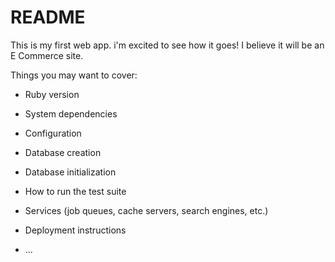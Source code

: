 # README

This is my first web app. i'm excited to see how it goes!
I believe it will be an E Commerce site. 

Things you may want to cover:

* Ruby version

* System dependencies

* Configuration

* Database creation

* Database initialization

* How to run the test suite

* Services (job queues, cache servers, search engines, etc.)

* Deployment instructions

* ...

